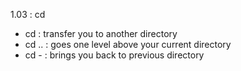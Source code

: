 1.03 : cd

- cd : transfer you to another directory
- cd .. : goes one level above your current directory
- cd - : brings you back to previous directory